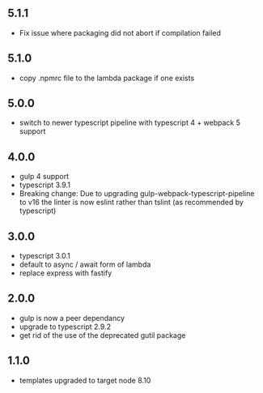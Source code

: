 ## 5.1.1

- Fix issue where packaging did not abort if compilation failed

## 5.1.0

- copy .npmrc file to the lambda package if one exists

## 5.0.0

- switch to newer typescript pipeline with typescript 4 + webpack 5 support

## 4.0.0

- gulp 4 support
- typescript 3.9.1
- Breaking change: Due to upgrading gulp-webpack-typescript-pipeline to v16 the linter is now eslint rather than tslint (as recommended by typescript)

## 3.0.0

- typescript 3.0.1
- default to async / await form of lambda
- replace express with fastify

## 2.0.0

- gulp is now a peer dependancy
- upgrade to typescript 2.9.2
- get rid of the use of the deprecated gutil package

## 1.1.0

- templates upgraded to target node 8.10
